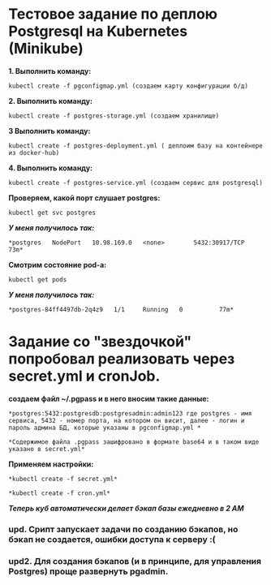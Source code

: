 # Тестовое задание по деплою Postgresql на Kubernetes (Minikube)
**1. Выполнить команду:**

	kubectl create -f pgconfigmap.yml (создаем карту конфигурации б/д)
**2. Выполнить команду:**

	kubectl create -f postgres-storage.yml (создаем хранилище)
**3 Выполнить команду:**

	kubectl create -f postgres-deployment.yml ( деплоим базу на контейнере из docker-hub)
**4. Выполнить команду:**

	kubectl create -f postgres-service.yml (создаем сервис для postgresql)

**Проверяем, какой порт слушает postgres:**
	
	kubectl get svc postgres
	
***У меня получилось так:*** 

	*postgres   NodePort   10.98.169.0   <none>        5432:30917/TCP   73m*
	
**Смотрим состояние pod-а:**

	kubectl get pods
***У меня получилось так:***

	*postgres-84ff4497db-2q4z9   1/1     Running   0          77m*

# Задание со "звездочкой" попробовал реализовать через secret.yml и cronJob.

**создаем файл ~/.pgpass и в него вносим такие данные:**

	*postgres:5432:postgresdb:postgresadmin:admin123 где postgres - имя сервиса, 5432 - номер порта, на котором он висит, далее - логин и пароль админа БД, которые указаны в pgconfigmap.yml *

	*Содержимое файла .pgpass зашифровано в формате base64 и в таком виде указано в secret.yml*  	
**Применяем настройки:**

	*kubectl create -f secret.yml*

	*kubectl create -f cron.yml*
***Теперь куб автоматически делает бэкап базы ежедневно в 2 AM***
### upd. Срипт запускает задачи по созданию бэкапов, но бэкап не создается, ошибки доступа к серверу :(
### upd2. Для создания бэкапов (и в принципе, для управления Postgres) проще развернуть pgadmin.
